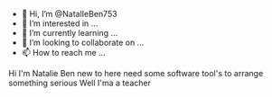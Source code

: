 - 👋 Hi, I’m @NatalIeBen753
- 👀 I’m interested in ...
- 🌱 I’m currently learning ...
- 💞️ I’m looking to collaborate on ...
- 📫 How to reach me ...

<!---
NatalIeBen753/NatalIeBen753 is a ✨ special ✨ repository because its `README.md` (this file) appears on your GitHub profile.
You can click the Preview link to take a look at your changes.
--->
Hi I'm Natalie Ben new to here need some software tool's to arrange something serious
Well I'ma a teacher 
